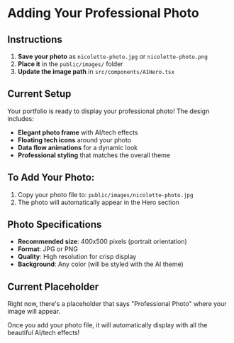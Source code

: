 # Adding Your Professional Photo

## Instructions

1. **Save your photo** as `nicolette-photo.jpg` or `nicolette-photo.png`
2. **Place it** in the `public/images/` folder
3. **Update the image path** in `src/components/AIHero.tsx`

## Current Setup

Your portfolio is ready to display your professional photo! The design includes:

- **Elegant photo frame** with AI/tech effects
- **Floating tech icons** around your photo
- **Data flow animations** for a dynamic look
- **Professional styling** that matches the overall theme

## To Add Your Photo:

1. Copy your photo file to: `public/images/nicolette-photo.jpg`
2. The photo will automatically appear in the Hero section

## Photo Specifications

- **Recommended size**: 400x500 pixels (portrait orientation)
- **Format**: JPG or PNG
- **Quality**: High resolution for crisp display
- **Background**: Any color (will be styled with the AI theme)

## Current Placeholder

Right now, there's a placeholder that says "Professional Photo" where your image will appear.

Once you add your photo file, it will automatically display with all the beautiful AI/tech effects!
